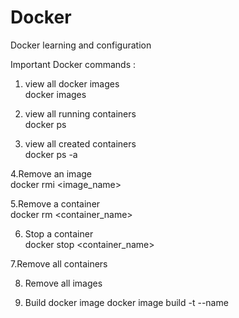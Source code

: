 # Docker
Docker learning and configuration 


Important Docker commands :

1. view all docker images<br>
docker images

2. view all running containers<br>
docker ps

3. view all created containers<br>
docker ps -a


4.Remove an image<br>
docker rmi <image_name>

5.Remove a container<br>
docker rm <container_name>

6. Stop a container<br>
docker stop <container_name>

7.Remove all containers<br>


8. Remove all images<br>

9. Build docker image
docker image build -t --name
